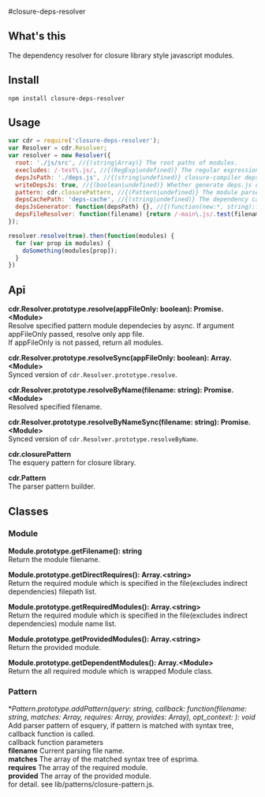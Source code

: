 #closure-deps-resolver

## What's this
The dependency resolver for closure library style javascript modules.

## Install
`npm install closure-deps-resolver`

## Usage
```javascript
var cdr = require('closure-deps-resolver');
var Resolver = cdr.Resolver;
var resolver = new Resolver({
  root: './js/src', //{(string|Array)} The root paths of modules.
  execludes: /-test\.js/, //{(RegExp|undefined)} The regular expression of the exclusion.
  depsJsPath: './deps.js', //{(string|undefined)} closure-compiler deps.js file path.
  writeDepsJs: true, //{(boolean|undefined)} Whether generate deps.js or not.
  pattern: cdr.closurePattern, //{(Pattern|undefined)} The module parse pattern. default => closurePattern
  depsCachePath: 'deps-cache', //{(string|undefined)} The dependency cache file path. default => module_deps_cache_{version}
  depsJsGenerator: function(depsPath) {}, //{(function(new:*, string):?|undefined)} deps.js file generator. This must be a constructor function.
  depsFileResolver: function(filename) {return /-main\.js/.test(filename);} //{(function(string):boolean|undefined)} The function which decide app file.
});

resolver.resolve(true).then(function(modules) {
  for (var prop in modules) {
    doSomething(modules[prop]);
  }
})
```

## Api

**cdr.Resolver.prototype.resolve(appFileOnly: boolean): Promise.&lt;Module&gt;**  
Resolve specified pattern module dependecies by async. If argument appFileOnly passed, resolve only app file.  
If appFileOnly is not passed, return all modules.


**cdr.Resolver.prototype.resolveSync(appFileOnly: boolean): Array.&lt;Module&gt;**  
Synced version of `cdr.Resolver.prototype.resolve`.


**cdr.Resolver.prototype.resolveByName(filename: string): Promise.&lt;Module&gt;**  
Resolved specified filename.


**cdr.Resolver.prototype.resolveByNameSync(filename: string): Promise.&lt;Module&gt;**  
Synced version of `cdr.Resolver.prototype.resolveByName`.


**cdr.closurePattern**  
The esquery pattern for closure library.


**cdr.Pattern**  
The parser pattern builder.


## Classes

### Module

**Module.prototype.getFilename(): string**  
Return the module filename.


**Module.prototype.getDirectRequires(): Array.&lt;string&gt;**  
Return the required module which is specified in the file(excludes indirect dependencies) filepath list.


**Module.prototype.getRequiredModules(): Array.&lt;string&gt;**  
Return the required module which is specified in the file(excludes indirect dependencies) module name list.


**Module.prototype.getProvidedModules(): Array.&lt;string&gt;**  
Return the provided module.


**Module.prototype.getDependentModules(): Array.&lt;Module&gt;**  
Return the all required module which is wrapped Module class.


### Pattern

**Pattern.prototype.addPattern(query: string, callback: function(filename: string, matches: Array, requires: Array, provides: Array), opt_context: *): void**  
Add parser pattern of esquery, if pattern is matched with syntax tree, callback function is called.  
callback function parameters  
**filename** Current parsing file name.  
**matches** The array of the matched syntax tree of esprima.  
**requires** The array of the required module.  
**provided** The array of the provided module.  
for detail. see lib/patterns/closure-pattern.js.

